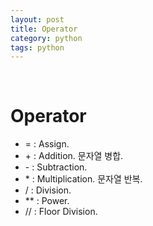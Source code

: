 ```yaml
---
layout: post
title: Operator
category: python
tags: python
---
```


&nbsp;

# Operator

- = : Assign.
- \+ : Addition. 문자열 병합.
- \- : Subtraction.
- \* : Multiplication. 문자열 반복.
- / : Division.
- ** : Power.
- // : Floor Division.



